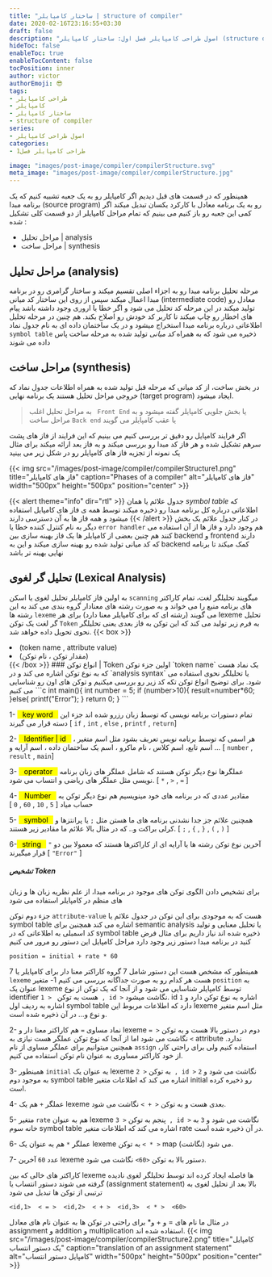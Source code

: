 ```yaml
---
title: "ساختار کامپایلر | structure of compiler"
date: 2020-02-16T23:16:55+03:30
draft: false
description: "اصول طراحی کامپایلر فصل اول: ساختار کامپایلر (structure of compiler)"
hideToc: false
enableToc: true
enableTocContent: false
tocPosition: inner
author: victor
authorEmoji: 😎
tags: 
- طراحی کامپایلر
- کامپایلر
- ساختار کامپایلر
- structure of compiler
series:
- اصول طراحی کامپایلر
categories:
- طراحی کامپایلر فصل1

image: "images/post-image/compiler/compilerStructure.svg"
meta_image: "images/post-image/compiler/compilerStructure.jpg"
---
```

همینطور که در قسمت های قبل دیدیم اگر کامپایلر رو به یک جعبه تشبیه کنیم که یک برنامه مبدا (source program) رو به یک برنامه معادل با کارکرد یکسان تبدیل میکند اگر کمی این جعبه رو باز کنیم می بینیم که تمام مراحل کامپایلر از دو قسمت کلی تشکیل شده :
* مراحل تحلیل | analysis
* مراحل ساخت |  synthesis
## مراحل تحلیل (analysis)
مرحله تحلیل برنامه مبدا رو به اجزاء اصلی تقسیم میکند و ساختار گرامری رو در برنامه مبدا اعمال میکند سپس از روی این ساختار کد میانی (intermediate code) معادل رو تولید میکند در این مرحله کد تحلیل می شود و اگر خطا یا اروری وجود داشته باشد پیام های اخطار رو چاپ میکند تا کاربر کد خودش رو اصلاح بکند.
هم چنین در مرحله تحلیل اطلاعاتی درباره برنامه مبدا استخراج میشود و در یک ساختمان داده ای به نام جدول نماد `symbol table` ذخیره می شود که به همراه *کد میانی* تولید شده به مرحله ساخت پاس داده می شوند
## مراحل ساخت (synthesis)
در بخش ساخت، از کد میانی که مرحله قبل تولید شده به همراه اطلاعات جدول نماد که خروجی مراحل تحلیل هستند یک برنامه نهایی (target program) ایجاد میشود.
> به مراحل تحلیل اغلب ` Front End` یا بخش جلویی کامپایلر گفته میشود 
و به مراحل ساخت `Back end` یا عقب کامپایلر می گویند

اگر فرایند کامپایل رو دقیق تر بررسی کنیم می بینیم که این فرایند از فاز های پشت سرهم تشکیل شده و هر فاز کد مبدا رو بررسی میکند و به فاز بعد ارائه میکند برای مثال یک نمونه از تجزیه فاز های کامپایلر رو در شکل زیر می بینید

{{< img src="/images/post-image/compiler/compilerStructure1.png" title="فاز های کامپایلر" caption="Phases of a compiler" alt="فاز های کامپایلر" width="500px" height="500px" position="center" >}}

{{< alert theme="info" dir="rtl" >}}
جدول علائم یا همان  *symbol table* که اطلاعاتی درباره کل برنامه مبدا رو ذخیره میکند توسط همه ی فاز های کامپایل استفاده میشود و همه فاز ها به آن دسترسی دارند
{{< /alert >}}
در کنار جدول علائم یک بخش دیگر به نام کنترل کننده خطا یا  `error handler` هم وجود دارد و فاز ها از آن استفاده می کنند
هم چنین بعضی از کامپایلر ها یک فاز بهینه سازی بین backend و frontend دارند که کد میانی تولید شده رو بهینه سازی میکند و این به backend کمک میکند تا برنامه نهایی بهینه تر باشد
## تحلیل گر لغوی (Lexical Analysis)
به اولین فاز کامپایلر تحلیل لغوی یا اسکن `scanning` میگویند تحلیلگر لغت، تمام کاراکتر های برنامه منبع را می خواند و به صورت رشته های معنادار گروه بندی می کند به این رشته ها `lexeme` می گویند (رشته ای که برای کامپایلر معنا دارد) برای هر lexeme تحلیل گر لغت یک توکن `Token` به فرم زیر تولید می کند که این توکن به فاز بعدی یعنی تحلیلگر نحوی تحویل داده خواهد شد.
{{< box >}}
<li>(token name , attribute value)</li>
<li>(مقدار توکن ،  نام توکن)</li>
{{< /box >}}
### انواع توکن | Token
اولین جزء توکن `token name` یک نماد هست که به نوع توکن اشاره می کند و در `analysis syntax` یا تحلیلگر نحوی استفاده می شود. برای توضیح انواع توکن تکه کد زیر رو بررسی میکنیم و توکن های اون رو شناسایی می کنیم
```c
int main(){
    int number = 5;
    if (number>10){
        result=number*60;
    }else{
	printf("Error");
    }
    return 0;
}
```

1- <mark>⠀key word⠀</mark>
تمام دستورات برنامه نویسی که توسط زبان رزرو شده اند جزء این دسته قرار می گیرند
[ `if` , `int` , `else` ,  `printf` , `return`]

2- <mark>⠀Identifier | id⠀</mark>
هر اسمی که توسط برنامه نویس تعریف بشود مثل اسم متغیر ، اسم تابع، اسم کلاس ، نام ماکرو ، اسم یک ساختمان داده ، اسم آرایه و ...
[ `number` , `result` , `main`]

3- <mark>‎‎‏‏‎‎⠀operator⠀</mark>
عملگرها نوع دیگر توکن هستند که شامل عملگر های زبان برنامه نویسی مثل عملگر های ریاضی و انتساب می شود.
[ `*` , `>` , `=` ]

4- <mark>⠀Number⠀</mark>
مقادیر عددی که در برنامه های خود مینویسیم هم نوع دیگر توکن به حساب میاد
[ `5` , `10` , `60` , `0` ]

5- <mark>⠀symbol⠀</mark>
همچنین علائم جز جدا نشدنی برنامه های ما هستن مثل `;` یا پرانتزها و کرلی براکت و.. که در مثال بالا علائم ما مقادیر زیر هستند.
 [ `;` , `{` , `}` , `(` , `)` ]

6-<mark>⠀string⠀</mark>
آخرین نوع توکن رشته ها یا آرایه ای از کاراکترها هستند که معمولا بین دو `"` قرار میگیرند
[ `"Error"`  ]

##### تشخیص Token
برای تشخیص دادن الگوی توکن های موجود در برنامه مبدا، از علم نظریه زبان ها و زبان های منظم در کامپایلر استفاده می شود

جزء دوم توکن `attribute-value` هست که به موجودی برای این توکن در جدول علائم یا symbol table اشاره می کند همچنین برای semantic analysis یا تحلیل معنایی و تولید کد اسمبلی به اطلاعاتی که در symbol table ذخیره شده اند نیاز داریم برای مثال فرض کنید در برنامه مبدا دستور زیر وجود دارد مراحل کامپایل این دستور رو مرور می کنیم 
```
position = initial + rate * 60
```
همینطور که مشخص هست این دستور شامل 7 گروه کاراکتر معنا دار برای کامپایلر یا 7 `lexeme` هست هر کدام رو به صورت جداگانه بررسی می کنیم
1- متغیر `position` به عنوان یک lexeme توسط کامپایلر شناسایی می شود و از آنجا که یک توکن از نوع identifier هست به توکن ` < 1 , id >` نگاشت میشود. id اشاره به نوع توکن دارد و `1` اشاره به ردیف اول symbol table دارد که اطلاعات مربوط این lexeme مثل اسم متغیر و نوع و... در آن ذخیره شده است.

2- نماد مساوی  `=` هم کاراکتر معنا دار و lexeme دوم در دستور بالا هست و به توکن  `< = >`  نگاشت می شود اما از آنجا که نوع توکن عملگر هست نیازی به attribute  ندارد. همچنین میتوانیم برای عملگر مساوی از نام `assign` استفاده کنیم ولی برای راحتی کار، از خود کاراکتر مساوری به عنوان نام توکن استفاده می کنیم.

3- همینطور `initial` یه عنوان یک lexeme به توکن `< 2 , id >` نگاشت می شود و `2` به موجود دوم symbol table اشاره می کند که اطلاعات متغیر initial رو ذخیره کرده است.

4- عملگر `+` هم یک lexeme بعدی هست و به توکن  `< + >` نگاشت می شود.

5- متغیر `rate` هم به عنوان  lexeme پنجم به توکن `< 3 , id >` نگاشت می شود و `3` به خانه سوم symbol table اشاره می کند که اطلاعات متغیر rate در آن ذخیره شده است.

6- عملگر `*` هم به عنوان یک lexeme به توکن `< * >` map (نگاشت) می شود.

7- عدد `60` آخرین lexeme دستور بالا به توکن `<60>` نگاشت می شود.
 
کاراکتر های خالی که بین lexeme ها فاصله ایجاد کرده اند توسط تحلیلگر لغوی نادیده گرفته می شوند دستور انتساب یا (assignment statement) بالا بعد از تحلیل لغوی به ترتیبی از توکن ها تبدیل می شود
```
<id,1>  < = >  <id,2>  < + >  <id,3>  < * >  <60>
```
در مثال ما نام های = و + و* برای راحتی در توکن ها به عنوان نام های معادل assignment و addition و multiplication استفاده شده اند.
{{< img src="/images/post-image/compiler/compilerStructure2.png" title="کامپایل یک دستور انتساب" caption="translation of an assignment statement" alt="کامپایل دستور انتساب" width="500px" height="500px" position="center" >}}


